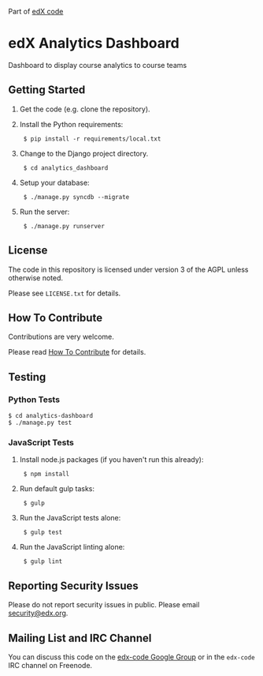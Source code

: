 Part of [edX code](http://code.edx.org/)

edX Analytics Dashboard
=======================
Dashboard to display course analytics to course teams

Getting Started
---------------
1. Get the code (e.g. clone the repository).
2. Install the Python requirements:

        $ pip install -r requirements/local.txt

3. Change to the Django project directory.

        $ cd analytics_dashboard

4. Setup your database:

        $ ./manage.py syncdb --migrate

5. Run the server:

        $ ./manage.py runserver

License
-------
The code in this repository is licensed under version 3 of the AGPL unless otherwise noted.

Please see `LICENSE.txt` for details.

How To Contribute
-----------------
Contributions are very welcome.

Please read [How To Contribute](https://github.com/edx/edx-platform/blob/master/CONTRIBUTING.rst) for details.

Testing
-------

### Python Tests
    $ cd analytics-dashboard
    $ ./manage.py test

### JavaScript Tests

1. Install node.js packages (if you haven't run this already):

        $ npm install

2. Run default gulp tasks:

        $ gulp

3. Run the JavaScript tests alone:

        $ gulp test

4. Run the JavaScript linting alone:

        $ gulp lint


Reporting Security Issues
-------------------------
Please do not report security issues in public. Please email security@edx.org.


Mailing List and IRC Channel
----------------------------
You can discuss this code on the [edx-code Google Group](https://groups.google.com/forum/#!forum/edx-code) or in the `edx-code` IRC channel on Freenode.
